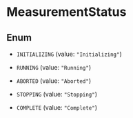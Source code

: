 

# MeasurementStatus

## Enum


* `INITIALIZING` (value: `"Initializing"`)

* `RUNNING` (value: `"Running"`)

* `ABORTED` (value: `"Aborted"`)

* `STOPPING` (value: `"Stopping"`)

* `COMPLETE` (value: `"Complete"`)



